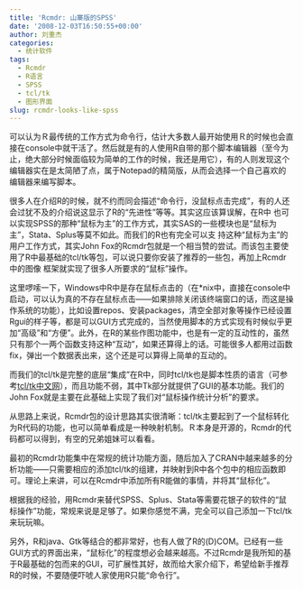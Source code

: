 ```yaml
---
title: 'Rcmdr: 山寨版的SPSS'
date: '2008-12-03T16:50:55+00:00'
author: 刘重杰
categories:
  - 统计软件
tags:
  - Rcmdr
  - R语言
  - SPSS
  - tcl/tk
  - 图形界面
slug: rcmdr-looks-like-spss
---
```


可以认为Ｒ最传统的工作方式为命令行，估计大多数人最开始使用Ｒ的时候也会直接在console中就干活了。然后就是有的人使用R自带的那个脚本编辑器（至今为止，绝大部分时候面临较为简单的工作的时候，我还是用它），有的人则发现这个编辑器实在是太简陋了点，属于Notepad的精简版，从而会选择一个自己喜欢的编辑器来编写脚本。

很多人在介绍R的时候，就不约而同会描述“命令行，没鼠标点击完成”，有的人还会过犹不及的介绍说这显示了R的“先进性”等等。其实这应该算误解，在R中 也可以实现SPSS的那种“鼠标为主”的工作方式，其实SAS的一些模块也是“鼠标为主”，Stata、Splus等莫不如此。而我们的R也有完全可以支 持这种“鼠标为主”的用户工作方式，其实John Fox的Rcmdr包就是一个相当赞的尝试。而该包主要使用了R中最基础的tcl/tk等包，可以说只要你安装了推荐的一些包，再加上Rcmdr中的图像 框架就实现了很多人所要求的“鼠标”操作。<!--more-->

这里啰嗦一下，Windows中R中是存在鼠标点击的（在*nix中，直接在console中启动，可以认为真的不存在鼠标点击——如果排除关闭该终端窗口的话，而这是操作系统的功能），比如设置repos、安装packages，清空全部对象等操作已经设置Rgui的样子等，都是可以GUI方式完成的，当然使用脚本的方式实现有时候似乎更加“高级”和“方便”。此外，在R的某些作图功能中，也是有一定的互动性的，虽然只有那个一两个函数支持这种“互动”，如果还算得上的话。可能很多人都用过函数fix，弹出一个数据表出来，这个还是可以算得上简单的互动的。

而我们的tcl/tk是完整的底层“集成”在R中，同时tcl/tk也是脚本性质的语言（可参考[tcl/tk中文网](http://www.tclchina.com)），而且功能不弱，其中Tk部分就提供了GUI的基本功能。我们的John Fox就是主要在此基础上实现了我们对“鼠标操作统计分析”的要求。

从思路上来说，Rcmdr包的设计思路其实很清晰：tcl/tk主要起到了一个鼠标转化为R代码的功能，也可以简单看成是一种映射机制。Ｒ本身是开源的，Rcmdr的代码都可以得到，有空的兄弟姐妹可以看看。

最初的Rcmdr功能集中在常规的统计功能方面，随后加入了CRAN中越来越多的分析功能——只需要相应的添加tcl/tk的组建，并映射到R中各个包中的相应函数即可。理论上来讲，可以在Rcmdr中添加所有R能做的事情，并将其“鼠标化”。

根据我的经验，用Rcmdr来替代SPSS、Splus、Stata等需要花银子的软件的“鼠标操作”功能，常规来说是足够了。如果你感觉不满，完全可以自己添加一下tcl/tk来玩玩嘛。

另外，R和java、Gtk等结合的都非常好，也有人做了R的(D)COM。已经有一些GUI方式的界面出来，“鼠标化”的程度想必会越来越高。不过Rcmdr是我所知的基于R最基础的包而来的GUI，可扩展性其好，故而给大家介绍下，希望给新手推荐R的时候，不要随便吓唬人家使用R只能“命令行”。
